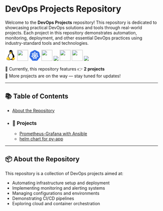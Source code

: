 # DevOps Projects Repository

Welcome to the **DevOps Projects** repository! This repository is dedicated to showcasing practical DevOps solutions and tools through real-world projects. Each project in this repository demonstrates automation, monitoring, deployment, and other essential DevOps practices using industry-standard tools and technologies.
<p>
<img src="https://raw.githubusercontent.com/devicons/devicon/master/icons/linux/linux-original.svg" alt="linux" height="36" width="36"/>
<img src="https://raw.githubusercontent.com/tush-tr/tush-tr/master/res/docker.gif" height="36" width="36" >
<img src="https://raw.githubusercontent.com/tush-tr/tush-tr/master/res/kubernetes.svg.png"  height="36" width="36" >
<img src="https://raw.githubusercontent.com/tush-tr/tush-tr/master/res/helm.gif"  height="36" width="36" />
<img src="https://raw.githubusercontent.com/itsksaurabh/itsksaurabh/master/assets/terraform.gif" height="36" />
<img src="https://raw.githubusercontent.com/tush-tr/tush-tr/master/res/cicd.gif"  height="36" width="36" />
<img src="https://raw.githubusercontent.com/tush-tr/tush-tr/master/res/ghactions.png"  height="36" width="36" />
 <img src="https://upload.wikimedia.org/wikipedia/commons/thumb/e/e9/Jenkins_logo.svg/226px-Jenkins_logo.svg.png?20120629215426" height="36" />
</p>

🚀 Currently, this repository features 👉 **2 projects**  
📌 More projects are on the way — stay tuned for updates!



---

## 📚 Table of Contents

- [About the Repository](#about-the-repository)
- ### 🔧 Projects
  - [Prometheus-Grafana with Ansible](prometheus-grafana-ansible/)
  - [helm chart for py-app](Helm-chart-argocd)
  
 
---

## 📦 About the Repository

This repository is a collection of DevOps projects aimed at:

- Automating infrastructure setup and deployment
- Implementing monitoring and alerting systems
- Managing configurations and environments
- Demonstrating CI/CD pipelines
- Exploring cloud and container orchestration

 
